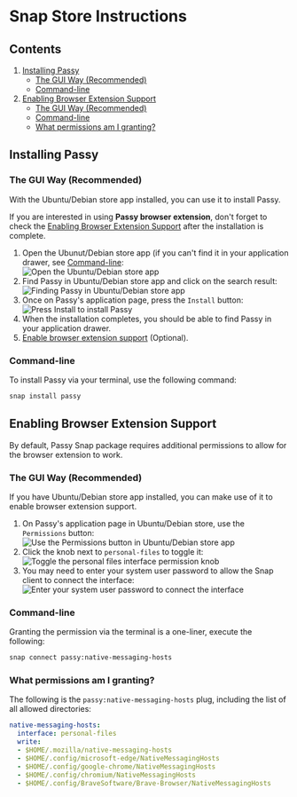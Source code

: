 # Snap Store Instructions

## Contents

1. [Installing Passy](#installing-passy)
   - [The GUI Way (Recommended)](#the-gui-way-recommended)
   - [Command-line](#command-line)
3. [Enabling Browser Extension Support](#enabling-browser-extension-support)
   - [The GUI Way (Recommended)](#the-gui-way-recommended-1)
   - [Command-line](#command-line-1)
   - [What permissions am I granting?](#what-permissions-am-i-granting)

## Installing Passy

### The GUI Way (Recommended)

With the Ubuntu/Debian store app installed, you can use it to install Passy.

If you are interested in using **Passy browser extension**, don't forget to check the [Enabling Browser Extension Support](#enabling-browser-extension-support) after the installation is complete.

1. Open the Ubunut/Debian store app (if you can't find it in your application drawer, see [Command-line](#command-line):  
![Open the Ubuntu/Debian store app](https://github.com/GlitterWare/Passy/assets/101527589/ad9266d4-1800-4ff1-a6ce-e88a99e6ea3d)
1. Find Passy in Ubuntu/Debian store app and click on the search result:  
![Finding Passy in Ubuntu/Debian store app](https://github.com/GlitterWare/Passy/assets/101527589/c1ddb72c-82c6-433b-b62b-463a3b5723e7)
2. Once on Passy's application page, press the `Install` button:  
![Press `Install` to install Passy](https://github.com/GlitterWare/Passy/assets/101527589/fc2dcfde-b64b-4d77-b882-8038adcf49bc)
3. When the installation completes, you should be able to find Passy in your application drawer.
4. [Enable browser extension support](#enabling-browser-extension-support) (Optional).

### Command-line

To install Passy via your terminal, use the following command:
```sh
snap install passy
```

## Enabling Browser Extension Support

By default, Passy Snap package requires additional permissions to allow for the browser extension to work.

### The GUI Way (Recommended)

If you have Ubuntu/Debian store app installed, you can make use of it to enable browser extension support.

1. On Passy's application page in Ubuntu/Debian store, use the `Permissions` button:  
![Use the `Permissions` button in Ubuntu/Debian store app](https://github.com/GlitterWare/Passy/assets/101527589/4a34b7fa-99e2-4341-8ae9-561cce17dbee)
2. Click the knob next to `personal-files` to toggle it:  
![Toggle the personal files interface permission knob](https://github.com/GlitterWare/Passy/assets/101527589/5d1a4501-e4f9-4ee5-8264-d0385b7ecc0d)
3. You may need to enter your system user password to allow the Snap client to connect the interface:  
![Enter your system user password to connect the interface](https://github.com/GlitterWare/Passy/assets/101527589/b4c476e1-8710-4ca9-91e1-2d68f62a9874)

### Command-line

Granting the permission via the terminal is a one-liner, execute the following:
```sh
snap connect passy:native-messaging-hosts
```

### What permissions am I granting?

The following is the `passy:native-messaging-hosts` plug, including the list of all allowed directories:

```yaml
native-messaging-hosts:
  interface: personal-files
  write:
  - $HOME/.mozilla/native-messaging-hosts
  - $HOME/.config/microsoft-edge/NativeMessagingHosts
  - $HOME/.config/google-chrome/NativeMessagingHosts
  - $HOME/.config/chromium/NativeMessagingHosts
  - $HOME/.config/BraveSoftware/Brave-Browser/NativeMessagingHosts
```

